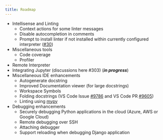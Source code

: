 ```yaml
---
title: Roadmap
---
```


* Intellisense and Linting
  + Context actions for some linter messages
  + Disable autocompletion in comments
  + Prompt to install linter if not installed within currently configured interpreter ([#30](https://github.com/DonJayamanne/pythonVSCode/issues/30#issuecomment-240211811))
* Miscellaneous tools
  + Code coverage
  + Profiler
* Remote Interpreter 
* Integrating Jupyter (discussions here #303) (_**in progress**_)
* Miscellaneous IDE enhancements
  + Autogenerate docstring
  + Improved Documentation viewer (for large docstrings)
  + Workspace Symbols 
  + Folding docstrings (VS Code Issue [#9786](https://github.com/Microsoft/vscode/issues/9786) and VS Code PR [#9605](https://github.com/Microsoft/vscode/pull/9605))
  + Linting using [mypy](https://github.com/python/mypy)
* Debugging enhancements  
  + Securely debugging Python applications in the cloud (Azure, AWS or Google Cloud)
  + Remote debugging over SSH
  + Attaching debugger
  + Support reloading when debugging Django application